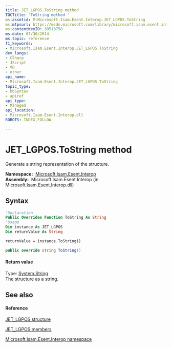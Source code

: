 ```yaml
---
title: JET_LGPOS.ToString method 
TOCTitle: 'ToString method '
ms:assetid: M:Microsoft.Isam.Esent.Interop.JET_LGPOS.ToString
ms:mtpsurl: https://msdn.microsoft.com/library/microsoft.isam.esent.interop.jet_lgpos.tostring(v=EXCHG.10)
ms:contentKeyID: 39513758
ms.date: 07/30/2014
ms.topic: reference
f1_keywords:
- Microsoft.Isam.Esent.Interop.JET_LGPOS.ToString
dev_langs:
- CSharp
- JScript
- VB
- other
api_name: 
- Microsoft.Isam.Esent.Interop.JET_LGPOS.ToString
topic_type: 
- kbSyntax
- apiref
api_type: 
- Managed
api_location: 
- Microsoft.Isam.Esent.Interop.dll
ROBOTS: INDEX,FOLLOW

---
```


# JET_LGPOS.ToString method

Generate a string representation of the structure.

**Namespace:**  [Microsoft.Isam.Esent.Interop](./microsoft.isam.esent.interop-namespace.md)  
**Assembly:**  Microsoft.Isam.Esent.Interop (in Microsoft.Isam.Esent.Interop.dll)

## Syntax

``` vb
'Declaration
Public Overrides Function ToString As String
'Usage
Dim instance As JET_LGPOS
Dim returnValue As String

returnValue = instance.ToString()
```

``` csharp
public override string ToString()
```

#### Return value

Type: [System.String](/dotnet/api/system.string)  
The structure as a string.  

## See also

#### Reference

[JET_LGPOS structure](./jet-lgpos-structure2.md)

[JET_LGPOS members](./jet-lgpos-members.md)

[Microsoft.Isam.Esent.Interop namespace](./microsoft.isam.esent.interop-namespace.md)